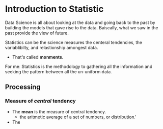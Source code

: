 # Introduction to Statistic

Data Science is all about looking at the data and going back to the past by building the models that gave rise to the data.
Baiscally, what we saw in the past provide the view of future. 

Statistics can be the science measures the centeral tendencies, the variablibilty, and relastionship amongest data.
  - That's called **monments**. 

For me: Statistics is the methodology to gathering all the information and seeking the pattern between all the un-uniform data. 

## Processing
### Measure of *central* tendency
- The **mean** is the measure of central tendency.
  -  the aritmetic average of a set of numbers, or distribution.'
- The

